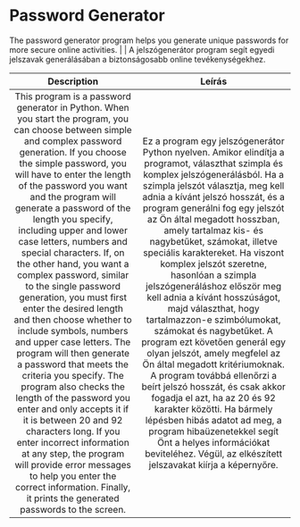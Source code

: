 # Password Generator
The password generator program helps you generate unique passwords for more secure online activities.  | |  A jelszógenerátor program segít egyedi jelszavak generálásában a biztonságosabb online tevékenységekhez.

|Description | Leírás |
| :---: | :---: |
| This program is a password generator in Python. When you start the program, you can choose between simple and complex password generation. If you choose the simple password, you will have to enter the length of the password you want and the program will generate a password of the length you specify, including upper and lower case letters, numbers and special characters. If, on the other hand, you want a complex password, similar to the single password generation, you must first enter the desired length and then choose whether to include symbols, numbers and upper case letters. The program will then generate a password that meets the criteria you specify. The program also checks the length of the password you enter and only accepts it if it is between 20 and 92 characters long. If you enter incorrect information at any step, the program will provide error messages to help you enter the correct information. Finally, it prints the generated passwords to the screen. | Ez a program egy jelszógenerátor Python nyelven. Amikor elindítja a programot, választhat szimpla és komplex jelszógenerálásból. Ha a szimpla jelszót választja, meg kell adnia a kívánt jelszó hosszát, és a program generálni fog egy jelszót az Ön által megadott hosszban, amely tartalmaz kis- és nagybetűket, számokat, illetve speciális karaktereket. Ha viszont komplex jelszót szeretne, hasonlóan a szimpla jelszógeneráláshoz először meg kell adnia a kívánt hosszúságot, majd választhat, hogy tartalmazzon-e szimbólumokat, számokat és nagybetűket. A program ezt követően generál egy olyan jelszót, amely megfelel az Ön által megadott kritériumoknak. A program továbbá ellenőrzi a beírt jelszó hosszát, és csak akkor fogadja el azt, ha az 20 és 92 karakter közötti. Ha bármely lépésben hibás adatot ad meg, a program hibaüzenetekkel segít Önt a helyes információkat beviteléhez. Végül, az elkészített jelszavakat kiírja a képernyőre. |



